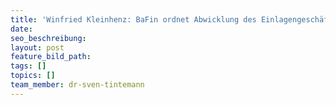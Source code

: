 ```yaml
---
title: 'Winfried Kleinhenz: BaFin ordnet Abwicklung des Einlagengeschäfts an'
date:
seo_beschreibung:
layout: post
feature_bild_path:
tags: []
topics: []
team_member: dr-sven-tintemann
---
```

